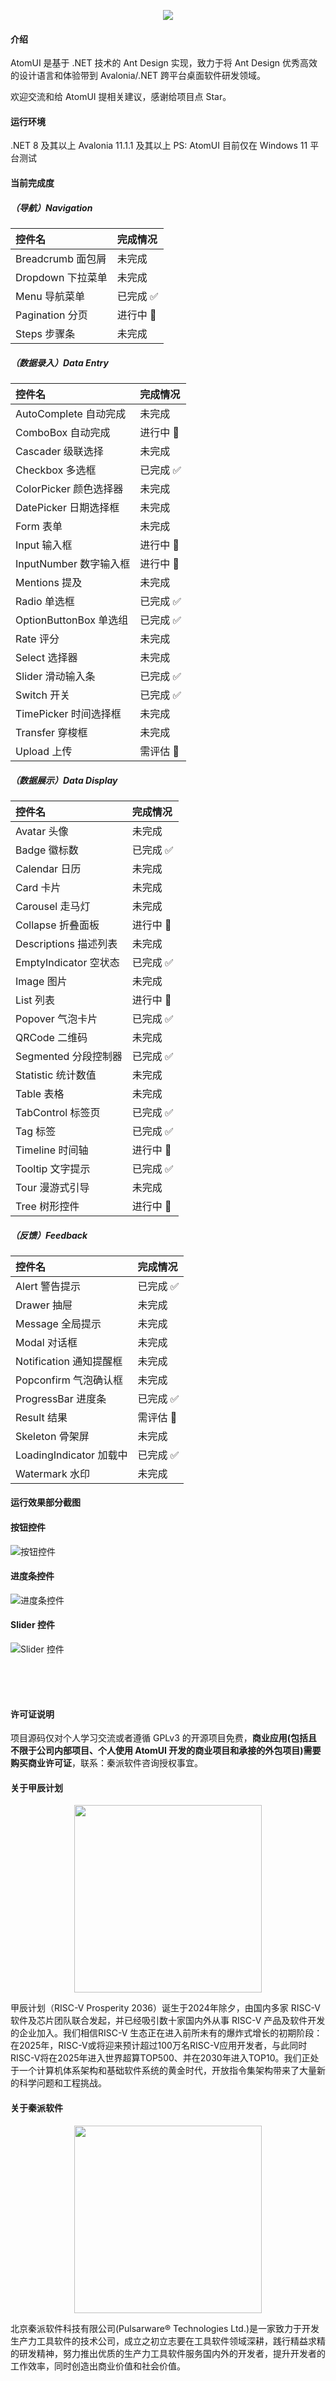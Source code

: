 <p align="center">
    <img src="./docs/images/ATOMUI.png" />
</p>

#### 介绍

AtomUI 是基于 .NET 技术的 Ant Design 实现，致力于将 Ant Design 优秀高效的设计语言和体验带到 Avalonia/.NET 跨平台桌面软件研发领域。

欢迎交流和给 AtomUI 提相关建议，感谢给项目点 Star。

#### 运行环境

.NET 8 及其以上
Avalonia 11.1.1 及其以上
PS: AtomUI 目前仅在 Windows 11 平台测试

#### 当前完成度
##### （导航）Navigation
| 控件名            | 完成情况   |
|:---------------|:-------|
| Breadcrumb 面包屑 | 未完成    |
| Dropdown 下拉菜单  | 未完成    |
| Menu 导航菜单      | 已完成 ✅  |
| Pagination 分页  | 进行中 💪 |
| Steps 步骤条      | 未完成    |

##### （数据录入）Data Entry
| 控件名                 | 完成情况   |
|:--------------------|:-------|
| AutoComplete 自动完成   | 未完成    |
| ComboBox 自动完成       | 进行中 💪   |
| Cascader 级联选择       | 未完成    |
| Checkbox 多选框        | 已完成 ✅  |
| ColorPicker 颜色选择器   | 未完成    |
| DatePicker 日期选择框    | 未完成    |
| Form 表单             | 未完成    |
| Input 输入框           | 进行中 💪 |
| InputNumber 数字输入框   | 进行中 💪 |
| Mentions 提及         | 未完成    |
| Radio 单选框           | 已完成 ✅  |
| OptionButtonBox 单选组 | 已完成 ✅  |
| Rate 评分             | 未完成    |
| Select 选择器          | 未完成    |
| Slider 滑动输入条        | 已完成 ✅  |
| Switch 开关           | 已完成 ✅  |
| TimePicker 时间选择框    | 未完成    |
| Transfer 穿梭框        | 未完成    |
| Upload 上传           | 需评估 🤔 |

##### （数据展示）Data Display
| 控件名                | 完成情况   |
|:-------------------|:-------|
| Avatar 头像          | 未完成    |
| Badge 徽标数          | 已完成 ✅  |
| Calendar 日历        | 未完成    |
| Card 卡片            | 未完成    |
| Carousel 走马灯       | 未完成    |
| Collapse 折叠面板      | 进行中 💪 |
| Descriptions 描述列表  | 未完成    |
| EmptyIndicator 空状态 | 已完成 ✅  |
| Image 图片           | 未完成    |
| List 列表            | 进行中 💪   |
| Popover 气泡卡片       | 已完成 ✅  |
| QRCode 二维码         | 未完成    |
| Segmented 分段控制器    | 已完成 ✅  |
| Statistic 统计数值     | 未完成    |
| Table 表格           | 未完成    |
| TabControl 标签页     | 已完成 ✅  |
| Tag 标签             | 已完成 ✅  |
| Timeline 时间轴       | 进行中 💪 |
| Tooltip 文字提示       | 已完成 ✅  |
| Tour 漫游式引导         | 未完成    |
| Tree 树形控件          | 进行中 💪 |

##### （反馈）Feedback
| 控件名                  | 完成情况   |
|:---------------------|:-------|
| Alert 警告提示           | 已完成 ✅  |
| Drawer 抽屉            | 未完成    |
| Message 全局提示         | 未完成    |
| Modal 对话框            | 未完成    |
| Notification 通知提醒框   | 未完成    |
| Popconfirm 气泡确认框     | 未完成    |
| ProgressBar 进度条      | 已完成 ✅  |
| Result 结果            | 需评估 🤔 |
| Skeleton 骨架屏         | 未完成    |
| LoadingIndicator 加载中 | 已完成 ✅  |
| Watermark 水印         | 未完成        |

#### 运行效果部分截图

#### 按钮控件

![按钮控件](docs/images/controls/ButtonControl.png)

#### 进度条控件
![进度条控件](docs/images/controls/ProgressBarControl.png)

#### Slider 控件
![Slider 控件](docs/images/controls/SliderControl.png)

<div style="height:50px"></div>

#### 许可证说明
项目源码仅对个人学习交流或者遵循 GPLv3 的开源项目免费，<strong>商业应用(包括且不限于公司内部项目、个人使用 AtomUI 开发的商业项目和承接的外包项目)需要购买商业许可证</strong>，联系：秦派软件咨询授权事宜。

#### 关于甲辰计划
<p align="center">
    <img src="./docs/images/jiachenjihua.png" width="300" />
</p>

甲辰计划（RISC-V Prosperity 2036）诞生于2024年除夕，由国内多家 RISC-V 软件及芯片团队联合发起，并已经吸引数十家国内外从事 RISC-V 产品及软件开发的企业加入。我们相信RISC-V 生态正在进入前所未有的爆炸式增长的初期阶段：在2025年，RISC-V或将迎来预计超过100万名RISC-V应用开发者，与此同时RISC-V将在2025年进入世界超算TOP500、并在2030年进入TOP10。我们正处于一个计算机体系架构和基础软件系统的黄金时代，开放指令集架构带来了大量新的科学问题和工程挑战。

#### 关于秦派软件

<p align="center">
    <img src="./docs/images/Chinware.png" width="300" />
</p>

北京秦派软件科技有限公司(Pulsarware® Technologies Ltd.)是一家致力于开发生产力工具软件的技术公司，成立之初立志要在工具软件领域深耕，践行精益求精的研发精神，努力推出优质的生产力工具软件服务国内外的开发者，提升开发者的工作效率，同时创造出商业价值和社会价值。
